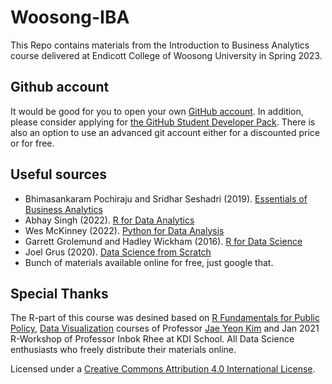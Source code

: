 # Woosong-IBA

This Repo contains materials from the Introduction to Business Analytics course delivered at Endicott College of Woosong University in Spring 2023.

## Github account
It would be good for you to open your own [GitHub account](https://github.com/). In addition, please consider applying for [the GitHub Student Developer Pack](https://education.github.com/pack). There is also an option to use an advanced git account either for a discounted price or for free.


## Useful sources

- Bhimasankaram Pochiraju and Sridhar Seshadri (2019). [Essentials of Business Analytics](chrome-extension://oemmndcbldboiebfnladdacbdfmadadm/https://bdigital.uvhm.edu.mx/wp-content/uploads/2020/05/Essentials-of-Business-Analytics.pdf)
- Abhay Singh (2022). [R for Data Analytics](https://rforanalytics.com/)
- Wes McKinney (2022). [Python for Data Analysis](https://wesmckinney.com/book/)
- Garrett Grolemund and Hadley Wickham (2016). [R for Data Science](https://r4ds.had.co.nz/)
- Joel Grus (2020). [Data Science from Scratch](chrome-extension://oemmndcbldboiebfnladdacbdfmadadm/https://covid19.uthm.edu.my/wp-content/uploads/2020/04/Data-Science-from-Scratch-First-Principles-with-Python-by-Joel-Grus-z-lib.org_.epub_.pdf)
- Bunch of materials available online for free, just google that.

## Special Thanks

The R-part of this course was desined based on [R Fundamentals for Public Policy](https://github.com/KDIS-DSPPM/r-fundamentals), [Data Visualization](https://github.com/KDIS-DSPPM/data-visualization) courses of Professor [Jae Yeon Kim](https://jaeyk.github.io/) and Jan 2021 R-Workshop of Professor Inbok Rhee at KDI School. All Data Science enthusiasts who freely distribute their materials online.



Licensed under a [Creative Commons Attribution 4.0 International License](https://creativecommons.org/licenses/by/4.0/).
